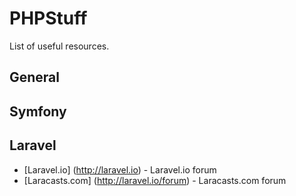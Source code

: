 # PHPStuff
 List of useful resources.

## General

## Symfony

## Laravel
- [Laravel.io] (http://laravel.io) - Laravel.io forum
- [Laracasts.com] (http://laravel.io/forum) - Laracasts.com forum
